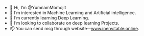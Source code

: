 - 👋 Hi, I’m @YumnamMomojit
- 👀 I’m interested in Machine Learning and Artificial intelligence.
- 🌱 I’m currently learning Deep Learning.
- 💞️ I’m looking to collaborate on deep learning Projects.
- 📫 You can send msg through website--www.inenvitable.online.
<!---
YumnamMomojit/YumnamMomojit is a ✨ special ✨ repository because its `README.md` (this file) appears on your GitHub profile.
You can click the Preview link to take a look at your changes.
--->
